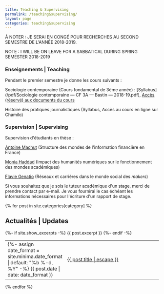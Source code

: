 ```yaml
---
title: Teaching & Supervising
permalink: /teaching&supervising/
layout: page
categories: teaching&supervising
---
```


À NOTER : JE SERAI EN CONGÉ POUR RECHERCHES AU SECOND SEMESTRE DE L'ANNÉE 2018-2019.

NOTE : I WILL BE ON LEAVE FOR A SABBATICAL DURING SPRING SEMESTER 2018-2019

<h3>Enseignements | Teaching</h3>

Pendant le premier semestre je donne les cours suivants :

Sociologie contemporaine (Cours fondamental de 3ème année) : [Syllabus](/pdf/Sociologie contemporaine — CF 3A — Bastin — 2018-19.pdf), [Accès (réservé) aux documents du cours](https://drive.google.com/drive/folders/0B5jxP8422LB8WkRJWGNiX1VQYTg?usp=sharing)

Histoire des pratiques journalistiques (Syllabus, Accès au cours en ligne sur Chamilo)

<h3>Supervision | Supervising</h3>

Supervision d'étudiants en thèse :

[Antoine Machut](https://www.pacte-grenoble.fr/membres/antoine-machut) (Structure des mondes de l'information financière en France)

[Monia Haddad](https://www.pacte-grenoble.fr/membres/monia-haddad) (Impact des humanités numériques sur le fonctionnement des mondes académiques)

[Flavie Genatio](https://www.pacte-grenoble.fr/actualites/flavie-genatio-debute-une-these-a-pacte) (Réseaux et carrières dans le monde social des <i>makers</i>)


Si vous souhaitez que je sois le tuteur académique d'un stage, merci de prendre contact par e-mail. Je vous fournirai le cas échéant les informations nécessaires pour l'écriture d'un rapport de stage.


{% for post in site.categories[category] %}
<h2>Actualités | Updates</h2>
  <table style="width:100%;border:none;">
    <tr>
      <td style="width:15%;border:none;">
      {%- assign date_format = site.minima.date_format | default: "%b %-d, %Y" -%}
      <span>{{ post.date | date: date_format }}</span>
      </td>
      <td style="border:none;">
        <a href="{{ post.url | relative_url }}">
          {{ post.title | escape }}
        </a>
      </td>
      {%- if site.show_excerpts -%}
        {{ post.excerpt }}
      {%- endif -%}
    </tr>
  </table>
{% endfor %}
